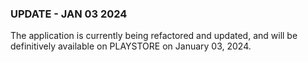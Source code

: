 ### UPDATE - JAN 03 2024
The application is currently being refactored and updated, and will be definitively available on PLAYSTORE on January 03, 2024.
